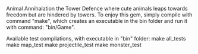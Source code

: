 Animal Annihalation the Tower Defence where cute animals leaps towards freedom
but are hindered by towers. To enjoy this gem, simply compile with command "make", which creates an executable in the bin folder and run it with command:
"bin/Game".

Available test compilations, with executable in "bin" folder:
make all_tests
make map_test
make projectile_test
make monster_test